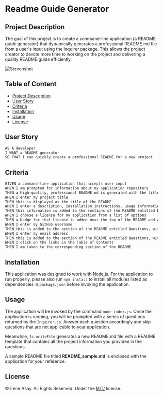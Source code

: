 # Readme Guide Generator

## Project Description 
The goal of this project is to create a command-line application (a README guide generator) that dynamically generates a professional README.md file from a user's input using the Inquirer package. This allows the project creator to devote more time to working on the project and delivering a quality README guide efficiently.

![Screenshot](assets/image/Screenshot.png)


## Table of Content

  - [Project Description](#project-description)
  - [User Story](#user-story)
  - [Criteria](#criteria)
  - [Installation](#installation)
  - [Usage](#usage)
  - [License](#license)


## User Story

```md
AS A developer
I WANT a README generator
SO THAT I can quickly create a professional README for a new project
```


## Criteria

```md
GIVEN a command-line application that accepts user input
WHEN I am prompted for information about my application repository
THEN a high-quality, professional README.md is generated with the title of my project and sections entitled Description, Table of Contents, Installation, Usage, License, Contributing, Tests, and Questions
WHEN I enter my project title
THEN this is displayed as the title of the README
WHEN I enter a description, installation instructions, usage information, contribution guidelines, and test instructions
THEN this information is added to the sections of the README entitled Description, Installation, Usage, Contributing, and Tests
WHEN I choose a license for my application from a list of options
THEN a badge for that license is added near the top of the README and a notice is added to the section of the README entitled License that explains which license the application is covered under
WHEN I enter my GitHub username
THEN this is added to the section of the README entitled Questions, with a link to my GitHub profile
WHEN I enter my email address
THEN this is added to the section of the README entitled Questions, with instructions on how to reach me with additional questions
WHEN I click on the links in the Table of Contents
THEN I am taken to the corresponding section of the README
```


## Installation

This application was designed to work with [Node.js](https://nodejs.org/en/). For the application to run properly, please also run `npm install` to install all modules listed as dependencies in `package.json` before invoking the application.



## Usage

The application will be invoked by the command `node index.js`. Once the application is running, you will be prompted with a series of questions returned by the `Inquirer.js`. Answer each question accordingly and skip questions that are not applicable to your application. 

Meanwhile, `fs.writeFile` generates a new README.md file with a README template that contains all the project information you provided in the questions. 

A sample README file titled **README_sample.md** is enclosed with the application for your reference. 

## License

© Irene Asay. All Rights Reserved. Under the [MIT/](./license.txt) license.
